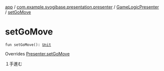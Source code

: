 [app](../../index.md) / [com.example.syogibase.presentation.presenter](../index.md) / [GameLogicPresenter](index.md) / [setGoMove](./set-go-move.md)

# setGoMove

`fun setGoMove(): `[`Unit`](https://kotlinlang.org/api/latest/jvm/stdlib/kotlin/-unit/index.html)

Overrides [Presenter.setGoMove](../../com.example.syogibase.presentation.contact/-game-view-contact/-presenter/set-go-move.md)

１手進む

